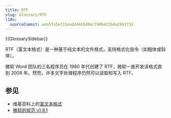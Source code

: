 ```yaml
---
title: RTF
slug: Glossary/RTF
l10n:
  sourceCommit: ada5fa5ef15eadd44b549ecf906423b4a2092f34
---
```


{{GlossarySidebar}}

RTF（富文本格式）是一种基于纯文本的文件格式，支持格式化指令（如粗体或斜体）。

微软 Word 团队的三名程序员在 1980 年代创建了 RTF，微软一直开发该格式直到 2008 年。然而，许多文字处理程序仍然可以读取和写入 RTF。

## 参见

- 维基百科上的[富文本格式](https://zh.wikipedia.org/wiki/RTF)
- [微软的规范 v1.9.1](https://interoperability.blob.core.windows.net/files/Archive_References/%5bMSFT-RTF%5d.pdf)
